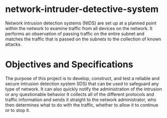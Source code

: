 # network-intruder-detective-system
Network intrusion detection systems (NIDS) are set up at a planned point within the network to examine traffic from all devices on the network. It performs an observation of passing traffic on the entire subnet and matches the traffic that is passed on the subnets to the collection of known attacks.

# Objectives and Specifications

The purpose of this project is to develop, construct, and test a reliable and secure intrusion detection system (IDS) that can be used to safeguard any type of network. It can also quickly notify the administration of the intrusion or any questionable behavior It collects all of the different protocols and traffic information and sends it straight to the network administrator, who then determines what to do with the traffic, whether to allow it to continue or to stop it.
